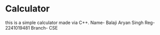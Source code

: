 # Calculator
this is a simple calculator made via C++.
Name- Balaji Aryan Singh
Reg-2241019481
Branch- CSE
